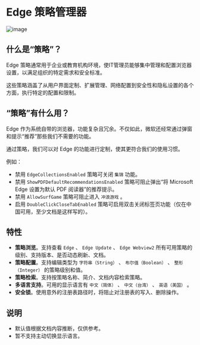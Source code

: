 # Edge 策略管理器

![image](https://github.com/NXY666/EdgePolicyManager/assets/62371554/412f6aa7-22e4-4eae-8eb7-1440f8ce449d)

## 什么是“策略”？

Edge 策略通常用于企业或教育机构环境，使IT管理员能够集中管理和配置浏览器设置，以满足组织的特定需求和安全标准。

这些策略涵盖了从用户界面定制、扩展管理、网络配置到安全性和隐私设置的各个方面，执行特定的配置和限制。

## “策略”有什么用？

Edge 作为系统自带的浏览器，功能复杂且冗余。不仅如此，微软还经常通过弹窗和提示“推荐”那些我们不需要的功能。

通过策略，我们可以对 Edge 的功能进行定制，使其更符合我们的使用习惯。

例如：

* 禁用 `EdgeCollectionsEnabled` 策略可关闭 `集锦` 功能。
* 禁用 `ShowPDFDefaultRecommendationsEnabled` 策略可阻止弹出“将 Microsoft Edge 设置为默认 PDF 阅读器”的推荐提示。
* 禁用 `AllowSurfGame` 策略可阻止进入 `冲浪游戏` 。
* 启用 `DoubleClickCloseTabEnabled` 策略可启用双击关闭标签页功能（仅在中国可用，至少文档是这样写的）。

## 特性

* **策略浏览**。支持查看 `Edge` 、 `Edge Update` 、 `Edge Webview2` 所有可用策略的级别、支持版本、是否动态刷新、文档。
* **策略配置**。支持编辑类型为 `字符串（String）` 、 `布尔值（Boolean）` 、 `整形（Integer）` 的策略级别和值。
* **策略检索**。支持按策略名称、简介、文档内容检索策略。
* **多语言支持**。可用的显示语言有 `中文（简体）` 、 `中文（台湾）` 、 `英语（美国）` 。
* **安全锁**。使用意外的注册表路径时，将阻止对注册表的写入、删除操作。

## 说明

* 默认值根据文档内容推断，仅供参考。
* 暂不支持主动切换显示语言。